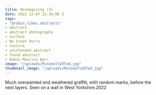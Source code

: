 ```yaml
---
title: Reimagining (3)
date: 2022-12-07 22:34:00 Z
tags:
- "@robin.likes.abstracts"
- abstract
- abstract photography
- surface
- No Great Hurry
- texture
- unintended abstract
- found abstract
- Robin Maurice Barr
image: "/uploads/Minimal%20Tod.jpg"
thumbnail_image: "/uploads/Minimal%20Tod.jpg"
---
```


Much overpainted and weathered graffiti, with random marks, before the next layers. Seen on a wall in West Yorkshire.2022 
